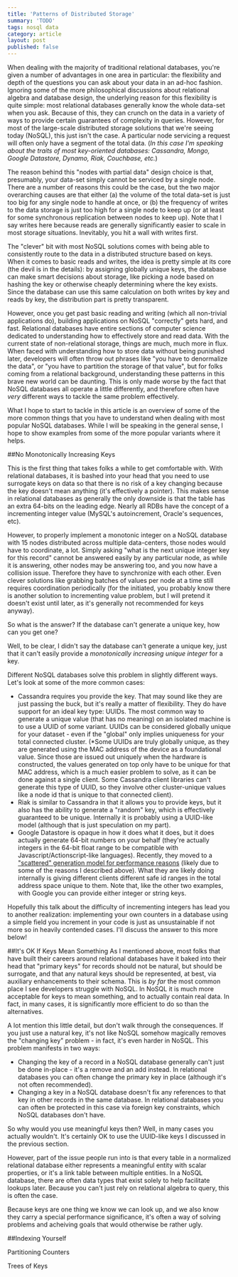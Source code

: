 ```yaml
---
title: 'Patterns of Distributed Storage'
summary: 'TODO'
tags: nosql data
category: article
layout: post
published: false
---
```


When dealing with the majority of traditional relational databases, you're given a number of advantages in one area in particular: the flexibility and depth of the questions you can ask about your data in an ad-hoc fashion. Ignoring some of the more philosophical discussions about relational algebra and database design, the underlying reason for this flexibility is quite simple: most relational databases generally know the whole data-set when you ask. Because of this, they can crunch on the data in a variety of ways to provide certain guarantees of complexity in queries. However, for most of the large-scale distributed storage solutions that we're seeing today (NoSQL), this just isn't the case. A particular node servicing a request will often only have a segment of the total data. (*In this case I'm speaking about the traits of most key-oriented databases: Cassandra, Mongo, Google Datastore, Dynamo, Riak, Couchbase, etc.*) 

The reason behind this "nodes with partial data" design choice is that, presumably, your data-set simply cannot be serviced by a single node. There are a number of reasons this could be the case, but the two major overarching causes are that either (a) the volume of the total data-set is just too big for any single node to handle at once, or (b) the frequency of writes to the data storage is just too high for a single node to keep up (or at least for some synchronous replication between nodes to keep up). Note that I say writes here because reads are generally significantly easier to scale in most storage situations. Inevitably, you hit a wall with writes first.

The "clever" bit with most NoSQL solutions comes with being able to consistently route to the data in a distributed structure based on keys. When it comes to basic reads and writes, the idea is pretty simple at its core (the devil is in the details): by assigning globally unique keys, the database can make smart decisions about storage, like picking a node based on hashing the key or otherwise cheaply determining where the key exists. Since the database can use this same calculation on both writes by key and reads by key, the distribution part is pretty transparent.

However, once you get past basic reading and writing (which all non-trivial applications do), building applications on NoSQL "correctly" gets hard, and fast. Relational databases have entire sections of computer science dedicated to understanding how to effectively store and read data. With the current state of non-relational storage, things are much, much more in flux. When faced with understanding how to store data without being punished later, developers will often throw out phrases like "you have to denormalize the data", or "you have to partition the storage of that value", but for folks coming from a relational background, understanding these patterns in this brave new world can be daunting. This is only made worse by the fact that NoSQL databases all operate a little differently, and therefore often have *very* different ways to tackle the same problem effectively.

What I hope to start to tackle in this article is an overview of some of the more common things that you have to understand when dealing with most popular NoSQL databases. While I will be speaking in the general sense, I hope to show examples from some of the more popular variants where it helps.

##No Monotonically Increasing Keys

This is the first thing that takes folks a while to get comfortable with. With relational databases, it is bashed into your head that you need to use surrogate keys on data so that there is no risk of a key changing because the key doesn't mean anything (it's effectively a pointer). This makes sense in relational databases as generally the only downside is that the table has an extra 64-bits on the leading edge. Nearly all RDBs have the concept of a incrementing integer value (MySQL's autoincrement, Oracle's sequences, etc).

However, to properly implement a monotonic integer on a NoSQL database with 15 nodes distributed across multiple data-centers, those nodes would have to coordinate, a lot. Simply asking "what is the next unique integer key for this record" cannot be answered easily by any particular node, as while it is answering, other nodes may be answering too, and you now have a collision issue. Therefore they have to synchronize with each other. Even clever solutions like grabbing batches of values per node at a time still requires coordination periodically (for the initiated, you probably know there is another solution to incrementing value problem, but I will pretend it doesn't exist until later, as it's generally not recommended for keys anyway).

So what is the answer? If the database can't generate a unique key, how can you get one?

Well, to be clear, I didn't say the database can't generate a unique key, just that it can't easily provide a *monotonically increasing unique integer* for a key.

Different NoSQL databases solve this problem in slightly different ways. Let's look at some of the more common cases:

* Cassandra requires you provide the key. That may sound like they are just passing the buck, but it's really a matter of flexibility. They do have support for an ideal key type: UUIDs. The most common way to generate a unique value (that has no meaning) on an isolated machine is to use a UUID of some variant. UUIDs can be considered globally unique for your dataset - even if the "global" only implies uniqueness for your total connected cluster. (*Some UUIDs are truly globally unique, as they are generated using the MAC address of the device as a foundational value. Since those are issued out uniquely when the hardware is constructed, the values generated on top only have to be unique for that MAC address, which is a much easier problem to solve, as it can be done against a single client. Some Cassandra client libraries can't generate this type of UUID, so they involve other cluster-unique values like a node id that is unique to that connected client).
* Riak is similar to Cassandra in that it allows you to provide keys, but it also has the ability to generate a "random" key, which is effectively guaranteed to be unique. Internally it is probably using a UUID-like model (although that is just speculation on my part).
* Google Datastore is opaque in how it does what it does, but it does actually generate 64-bit numbers on your behalf (they're actually integers in the 64-bit float range to be compatible with Javascript/Actionscript-like languages). Recently, they moved to a ["scattered" generation model for performance reasons](http://googlecloudplatform.blogspot.com/2013/05/update-on-datastore-auto-ids.html) (likely due to some of the reasons I described above). What they are likely doing internally is giving different clients different safe id ranges in the total address space unique to them. Note that, like the other two examples, with Google you can provide either integer or string keys.

Hopefully this talk about the difficulty of incrementing integers has lead you to another realization: implementing your own counters in a database using a simple field you increment in your code is just as unsustainable if not more so in heavily contended cases. I'll discuss the answer to this more below!

##It's OK If Keys Mean Something
As I mentioned above, most folks that have built their careers around relational databases have it baked into their head that "primary keys" for records should not be natural, but should be surrogate, and that any natural keys should be represented, at best, via auxiliary enhancements to their schema. This is *by far* the most common place I see developers struggle with NoSQL. In NoSQL it is much more acceptable for keys to mean something, and to actually contain real data. In fact, in many cases, it is significantly more efficient to do so than the alternatives.

A lot mention this little detail, but don't walk through the consequences. If you just use a natural key, it's not like NoSQL somehow magically removes the "changing key" problem - in fact, it's even harder in NoSQL. This problem manifests in two ways:
* Changing the key of a record in a NoSQL database generally can't just be done in-place - it's a remove and an add instead. In relational databases you can often change the primary key in place (although it's not often recommended).
* Changing a key in a NoSQL database doesn't fix any references to that key in other records in the same database. In relational databases you can often be protected in this case via foreign key constraints, which NoSQL databases don't have.

So why would you use meaningful keys then? Well, in many cases you actually wouldn't. It's certainly OK to use the UUID-like keys I discussed in the previous section.

However, part of the issue people run into is that every table in a normalized relational database either represents a meaningful entity with scalar properties, or it's a link table between multiple entities. In a NoSQL database, there are often data types that exist solely to help facilitate lookups later. Because you can't just rely on relational algebra to query, this is often the case.

Because keys are one thing we know we can look up, and we also know they carry a special performance significance, it's often a way of solving problems and acheiving goals that would otherwise be rather ugly.



##Indexing Yourself

Partitioning Counters

Trees of Keys


